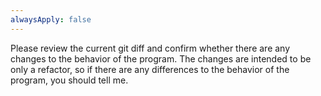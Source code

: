 ```yaml
---
alwaysApply: false
---
```


Please review the current git diff and confirm whether there are any changes to the behavior of the program. The changes are intended to be only a refactor, so if there are any differences to the behavior of the program, you should tell me.
